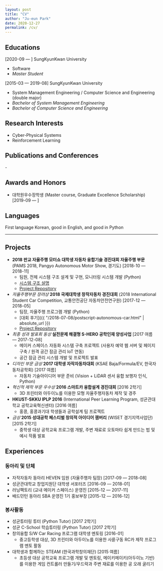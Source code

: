 ```yaml
---
layout: post
title: "CV"
author: "Ju-eun Park"
date: 2020-12-27
permalink: /cv/
---
```


## Educations

[2020-09 — ] SungKyunKwan University

* Software
* _Master Student_

[2015-03 — 2019-08] SungKyunKwan University

* System Management Engineering / Computer Science and Engineering (double major)
* _Bachelor of System Management Engineering_
* _Bachelor of Computer Science and Engineering_

## Research Interests

* Cyber-Physical Systems
* Reinforcement Learning

## Publications and Conferences

\-

## Awards and Honors

* 대학원우수장학생 (Master course, Graduate Excellence Scholarship) [2019-09 — ]

## Languages

First language Korean, good in English, and good in Python

---

## Projects

* **2018 판교 자율주행 모터쇼 대학생 자동차 융합기술 경진대회 자율주행 부문** (PAMS 2018, Pangyo Autonomous Motor Show, 경기도) [2018-10 — 2018-11]
  * 팀원, 전체 시스템 구조 설계 및 구현, 모니터링 시스템 개발 (Python)
  * [시스템 구조 설명](https://jueun-park.github.io/2018-11-25/thinkingo-system-architecture)
  * [Project Repository](https://github.com/HongBeenKim/pams-skku)
* *자율주행부문 장려상* **2018 국제대학생 창작자동차 경진대회** (2018 International Student Car Competition, 교통안전공단 자동차안전연구원) [2017-12 — 2018-05]
  * 팀장, 자율주행 프로그램 개발 (Python)
  * [대회 후기]({{ "/2018-07-08/postscript-autonomous-car.html" | absolute_url }})
  * [Project Repository](https://github.com/Jueun-Park/HEVEN_AutonomousCar_2018)
* *최종 성과 발표회 동상* **실전문제 해결형 S-HERO 공학인재 양성사업** [2017 여름 — 2017-12-08]
  * 메이커 스페이스 자동화 시스템 구축 프로젝트 (사용자 예약 웹 서버 및 페이지 구축 / 원격 공간 잠금 관리 IoT 연동)
  * 공간 잠금 관리 시스템 개발 및 프로젝트 발표
* *디자인 부문 금상* **2017 대학생 자작자동차대회** (KSAE Baja/Formula/EV, 한국자동차공학회) [2017 여름]
  * 자동차 기술아이디어 부문 준비 (Vision + LiDAR 센서 융합 보행자 인식, Python)
* *혁신적 제작 부문 우수상* **2016 스마트카 융합설계 경진대회** [2016 2학기]
  * 3D 프린터와 아두이노를 이용한 모형 자율주행자동차 제작 및 경주
* **HKUST-SKKU IPLP 2016** (International Peer Learning Program, 성균관대학교 공학교육혁신센터) [2016 여름]
  * 홍콩, 홍콩과기대 학생들과 공학설계 팀 프로젝트
* *금상* **2015 성대공학 페스티벌 창의적 아이디어 잼버리** (WISET 경기지역사업단) [2015 2학기]
  * 중학생 대상 공학교육 프로그램 개발, 주변 재료로 오토마타 쉽게 만드는 법 및 예시 작품 발표

## Experiences

### 동아리 및 단체

* 자작자동차 동아리 HEVEN 임원 (자율주행차 팀장) [2017-09 — 2018-08]
* 성균관대학교 창업지원단 대학생 서포터즈 [2016-09 — 2018-01]
* 러닝팩토리 (교내 메이커 스페이스) 운영진 [2015-12 — 2017-11]
* 배드민턴 동아리 SBA 운영진 1기 홍보부장 [2015-12 — 2016-12]

### 봉사활동

* 성균튜터링 튜터 (Python Tutor) [2017 2학기]
* 성균 C-School 학습튜터링 (Python Tutor) [2017 2학기]
* 창의융합 S/W Car Racing 프로그램 대학생 멘토링 [2016-01]
  * 중고등학생 대상, 3D 프린터와 아두이노를 이용한 사륜구동 RC카 제작 프로그램 멘토 활동
* 대학생과 함께하는 STEAM (한국과학창의재단) [2015 여름]
  * 초등생 대상 공학교육 프로그램 개발 및 멘토링, 메이키메이키(아두이노 기반)를 이용한 게임 컨트롤러 만들기/우드락과 주변 재료를 이용한 공 오래 굴리기
